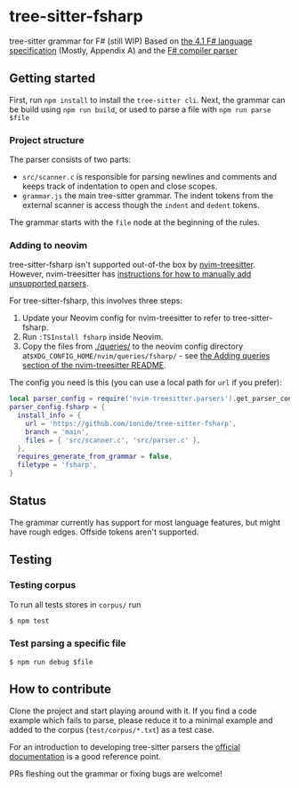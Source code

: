# tree-sitter-fsharp
tree-sitter grammar for F# (still WIP)
Based on [the 4.1 F# language specification](https://fsharp.org/specs/language-spec/4.1/FSharpSpec-4.1-latest.pdf) (Mostly, Appendix A)
and the [F# compiler parser](https://github.com/dotnet/fsharp/blob/main/src/Compiler/pars.fsy)

## Getting started

First, run `npm install` to install the `tree-sitter cli`.
Next, the grammar can be build using `npm run build`, or used to parse a file with `npm run parse $file`

### Project structure
The parser consists of two parts:
- `src/scanner.c` is responsible for parsing newlines and comments and keeps track of indentation to open and close scopes.
- `grammar.js` the main tree-sitter grammar. The indent tokens from the external scanner is access though the `indent` and `dedent` tokens.

The grammar starts with the `file` node at the beginning of the rules.

### Adding to neovim

tree-sitter-fsharp isn't supported out-of-the box by [nvim-treesitter](https://github.com/nvim-treesitter/nvim-treesitter).
However, nvim-treesitter has [instructions for how to manually add unsupported parsers](https://github.com/nvim-treesitter/nvim-treesitter?tab=readme-ov-file#adding-parsers).

For tree-sitter-fsharp, this involves three steps:

1. Update your Neovim config for nvim-treesitter to refer to tree-sitter-fsharp.
2. Run `:TSInstall fsharp` inside Neovim.
3. Copy the files from [./queries/](./queries) to the neovim config directory at`$XDG_CONFIG_HOME/nvim/queries/fsharp/` - see [the Adding queries section of the nvim-treesitter README](https://github.com/nvim-treesitter/nvim-treesitter?tab=readme-ov-file#adding-queries).

The config you need is this (you can use a local path for `url` if you prefer):

```lua
local parser_config = require('nvim-treesitter.parsers').get_parser_configs()
parser_config.fsharp = {
  install_info = {
    url = 'https://github.com/ionide/tree-sitter-fsharp',
    branch = 'main',
    files = { 'src/scanner.c', 'src/parser.c' },
  },
  requires_generate_from_grammar = false,
  filetype = 'fsharp',
}
```

## Status
The grammar currently has support for most language features, but might have rough edges.
Offside tokens aren't supported.

## Testing
### Testing corpus
To run all tests stores in `corpus/` run

```sh
$ npm test
```

### Test parsing a specific file
```
$ npm run debug $file
```

## How to contribute
Clone the project and start playing around with it.
If you find a code example which fails to parse, please reduce it to a minimal example and added to the corpus (`test/corpus/*.txt`) as a test case.

For an introduction to developing tree-sitter parsers the [official documentation](https://tree-sitter.github.io/tree-sitter/creating-parsers) is a good reference point.

PRs fleshing out the grammar or fixing bugs are welcome!
